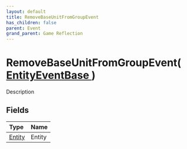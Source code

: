 ```yaml
---
layout: default
title: RemoveBaseUnitFromGroupEvent
has_children: false
parent: Event
grand_parent: Game Reflection
---
```

# RemoveBaseUnitFromGroupEvent( [ EntityEventBase ](/riftbreaker-wiki/docs/game-reflection/events/entity_event_base/) )
Description 

## Fields

| Type | Name |
|:----------|:--------------|
| [Entity](/riftbreaker-wiki/docs/game-reflection/classes/entity/) | Entity |

